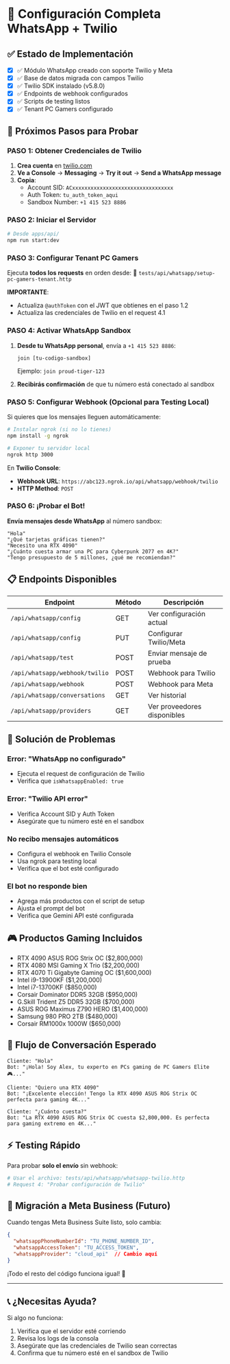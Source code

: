# 🚀 Configuración Completa WhatsApp + Twilio

## ✅ **Estado de Implementación**

- [x] ✅ Módulo WhatsApp creado con soporte Twilio y Meta
- [x] ✅ Base de datos migrada con campos Twilio
- [x] ✅ Twilio SDK instalado (v5.8.0)
- [x] ✅ Endpoints de webhook configurados
- [x] ✅ Scripts de testing listos
- [x] ✅ Tenant PC Gamers configurado

## 🎯 **Próximos Pasos para Probar**

### **PASO 1: Obtener Credenciales de Twilio**

1. **Crea cuenta** en [twilio.com](https://www.twilio.com/try-twilio)
2. **Ve a Console** → **Messaging** → **Try it out** → **Send a WhatsApp message**
3. **Copia**:
   - Account SID: `ACxxxxxxxxxxxxxxxxxxxxxxxxxxxxxxxxx`
   - Auth Token: `tu_auth_token_aqui`
   - Sandbox Number: `+1 415 523 8886`

### **PASO 2: Iniciar el Servidor**

```bash
# Desde apps/api/
npm run start:dev
```

### **PASO 3: Configurar Tenant PC Gamers**

Ejecuta **todos los requests** en orden desde:
📁 `tests/api/whatsapp/setup-pc-gamers-tenant.http`

**IMPORTANTE**: 
- Actualiza `@authToken` con el JWT que obtienes en el paso 1.2
- Actualiza las credenciales de Twilio en el request 4.1

### **PASO 4: Activar WhatsApp Sandbox**

1. **Desde tu WhatsApp personal**, envía a `+1 415 523 8886`:
   ```
   join [tu-codigo-sandbox]
   ```
   Ejemplo: `join proud-tiger-123`

2. **Recibirás confirmación** de que tu número está conectado al sandbox

### **PASO 5: Configurar Webhook (Opcional para Testing Local)**

Si quieres que los mensajes lleguen automáticamente:

```bash
# Instalar ngrok (si no lo tienes)
npm install -g ngrok

# Exponer tu servidor local
ngrok http 3000
```

En **Twilio Console**:
- **Webhook URL**: `https://abc123.ngrok.io/api/whatsapp/webhook/twilio`
- **HTTP Method**: `POST`

### **PASO 6: ¡Probar el Bot!**

**Envía mensajes desde WhatsApp** al número sandbox:

```
"Hola"
"¿Qué tarjetas gráficas tienen?"
"Necesito una RTX 4090"
"¿Cuánto cuesta armar una PC para Cyberpunk 2077 en 4K?"
"Tengo presupuesto de 5 millones, ¿qué me recomiendan?"
```

## 📋 **Endpoints Disponibles**

| Endpoint | Método | Descripción |
|----------|--------|-------------|
| `/api/whatsapp/config` | GET | Ver configuración actual |
| `/api/whatsapp/config` | PUT | Configurar Twilio/Meta |
| `/api/whatsapp/test` | POST | Enviar mensaje de prueba |
| `/api/whatsapp/webhook/twilio` | POST | Webhook para Twilio |
| `/api/whatsapp/webhook` | POST | Webhook para Meta |
| `/api/whatsapp/conversations` | GET | Ver historial |
| `/api/whatsapp/providers` | GET | Ver proveedores disponibles |

## 🔧 **Solución de Problemas**

### **Error: "WhatsApp no configurado"**
- Ejecuta el request de configuración de Twilio
- Verifica que `isWhatsappEnabled: true`

### **Error: "Twilio API error"**
- Verifica Account SID y Auth Token
- Asegúrate que tu número esté en el sandbox

### **No recibo mensajes automáticos**
- Configura el webhook en Twilio Console
- Usa ngrok para testing local
- Verifica que el bot esté configurado

### **El bot no responde bien**
- Agrega más productos con el script de setup
- Ajusta el prompt del bot
- Verifica que Gemini API esté configurada

## 🎮 **Productos Gaming Incluidos**

- RTX 4090 ASUS ROG Strix OC ($2,800,000)
- RTX 4080 MSI Gaming X Trio ($2,200,000)
- RTX 4070 Ti Gigabyte Gaming OC ($1,600,000)
- Intel i9-13900KF ($1,200,000)
- Intel i7-13700KF ($850,000)
- Corsair Dominator DDR5 32GB ($950,000)
- G.Skill Trident Z5 DDR5 32GB ($700,000)
- ASUS ROG Maximus Z790 HERO ($1,400,000)
- Samsung 980 PRO 2TB ($480,000)
- Corsair RM1000x 1000W ($650,000)

## 🚀 **Flujo de Conversación Esperado**

```
Cliente: "Hola"
Bot: "¡Hola! Soy Alex, tu experto en PCs gaming de PC Gamers Elite 🎮..."

Cliente: "Quiero una RTX 4090"
Bot: "¡Excelente elección! Tengo la RTX 4090 ASUS ROG Strix OC perfecta para gaming 4K..."

Cliente: "¿Cuánto cuesta?"
Bot: "La RTX 4090 ASUS ROG Strix OC cuesta $2,800,000. Es perfecta para gaming extremo en 4K..."
```

## ⚡ **Testing Rápido**

Para probar **solo el envío** sin webhook:

```bash
# Usar el archivo: tests/api/whatsapp/whatsapp-twilio.http
# Request 4: "Probar configuración de Twilio"
```

## 🔄 **Migración a Meta Business (Futuro)**

Cuando tengas Meta Business Suite listo, solo cambia:

```json
{
  "whatsappPhoneNumberId": "TU_PHONE_NUMBER_ID",
  "whatsappAccessToken": "TU_ACCESS_TOKEN", 
  "whatsappProvider": "cloud_api"  // Cambio aquí
}
```

¡Todo el resto del código funciona igual! 🎉

---

## 📞 **¿Necesitas Ayuda?**

Si algo no funciona:
1. Verifica que el servidor esté corriendo
2. Revisa los logs de la consola
3. Asegúrate que las credenciales de Twilio sean correctas
4. Confirma que tu número esté en el sandbox de Twilio